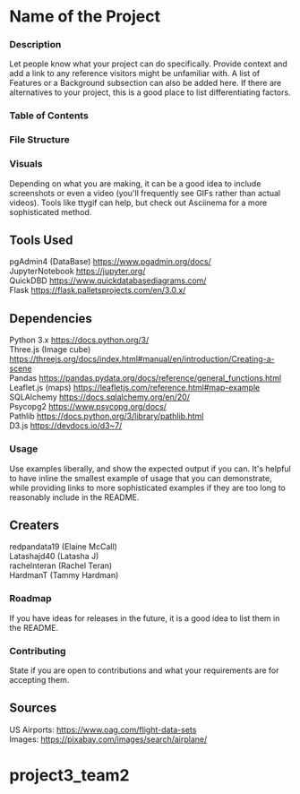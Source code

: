 # Name of the Project

### Description
Let people know what your project can do specifically. Provide context 
and add a link to any reference visitors might be unfamiliar with. A list 
of Features or a Background subsection can also be added here. If there 
are alternatives to your project, this is a good place to list 
differentiating factors.

### Table of Contents

### File Structure

### Visuals
Depending on what you are making, it can be a good idea to include 
screenshots or even a video (you'll frequently see GIFs rather than 
actual videos). Tools like ttygif can help, but check out Asciinema for a 
more sophisticated method.

## Tools Used
pgAdmin4 (DataBase) https://www.pgadmin.org/docs/<br>
JupyterNotebook https://jupyter.org/<br>
QuickDBD https://www.quickdatabasediagrams.com/<br>
Flask https://flask.palletsprojects.com/en/3.0.x/<br>
## Dependencies
Python 3.x https://docs.python.org/3/<br>
Three.js (Image cube) https://threejs.org/docs/index.html#manual/en/introduction/Creating-a-scene<br>
Pandas https://pandas.pydata.org/docs/reference/general_functions.html<br>
Leaflet.js (maps) https://leafletjs.com/reference.html#map-example<br>
SQLAlchemy https://docs.sqlalchemy.org/en/20/<br>
Psycopg2 https://www.psycopg.org/docs/<br>
Pathlib https://docs.python.org/3/library/pathlib.html<br>
D3.js https://devdocs.io/d3~7/<br>

### Usage
Use examples liberally, and show the expected output if you can. It's 
helpful to have inline the smallest example of usage that you can 
demonstrate, while providing links to more sophisticated examples if they 
are too long to reasonably include in the README.
## Creaters
redpandata19 (Elaine McCall)<br>
Latashajd40 (Latasha J)<br>
rachelnteran (Rachel Teran)<br>
HardmanT (Tammy Hardman)<br>

### Roadmap
If you have ideas for releases in the future, it is a good idea to list 
them in the README.
### Contributing
State if you are open to contributions and what your requirements are for 
accepting them.
## Sources
US Airports: https://www.oag.com/flight-data-sets <br>
Images: https://pixabay.com/images/search/airplane/ <br>
# project3_team2
